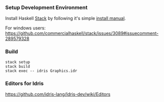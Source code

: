 ### Setup Development Environment

Install Haskell [Stack](http://www.haskellstack.org) by following it's simple [install manual](https://docs.haskellstack.org/en/stable/README/#how-to-install).

For windows users: https://github.com/commercialhaskell/stack/issues/3089#issuecomment-289579328

### Build

```
stack setup
stack build
stack exec -- idris Graphics.idr
```

### Editors for Idris
https://github.com/idris-lang/Idris-dev/wiki/Editors
